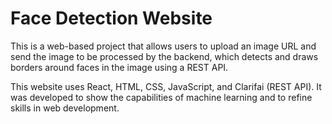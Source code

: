 # Face Detection Website 

This is a web-based project that allows users to upload an image URL and send the image to be processed by the backend, which detects and draws borders around faces in the image using a REST API.

This website uses React, HTML, CSS, JavaScript, and Clarifai (REST API). It was developed to show the capabilities of machine learning and to refine skills in web development.
